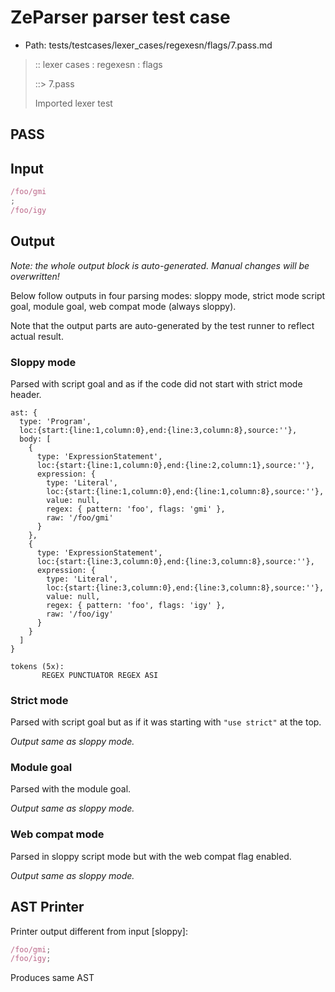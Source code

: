 # ZeParser parser test case

- Path: tests/testcases/lexer_cases/regexesn/flags/7.pass.md

> :: lexer cases : regexesn : flags
>
> ::> 7.pass
>
> Imported lexer test

## PASS

## Input

`````js
/foo/gmi
;
/foo/igy
`````

## Output

_Note: the whole output block is auto-generated. Manual changes will be overwritten!_

Below follow outputs in four parsing modes: sloppy mode, strict mode script goal, module goal, web compat mode (always sloppy).

Note that the output parts are auto-generated by the test runner to reflect actual result.

### Sloppy mode

Parsed with script goal and as if the code did not start with strict mode header.

`````
ast: {
  type: 'Program',
  loc:{start:{line:1,column:0},end:{line:3,column:8},source:''},
  body: [
    {
      type: 'ExpressionStatement',
      loc:{start:{line:1,column:0},end:{line:2,column:1},source:''},
      expression: {
        type: 'Literal',
        loc:{start:{line:1,column:0},end:{line:1,column:8},source:''},
        value: null,
        regex: { pattern: 'foo', flags: 'gmi' },
        raw: '/foo/gmi'
      }
    },
    {
      type: 'ExpressionStatement',
      loc:{start:{line:3,column:0},end:{line:3,column:8},source:''},
      expression: {
        type: 'Literal',
        loc:{start:{line:3,column:0},end:{line:3,column:8},source:''},
        value: null,
        regex: { pattern: 'foo', flags: 'igy' },
        raw: '/foo/igy'
      }
    }
  ]
}

tokens (5x):
       REGEX PUNCTUATOR REGEX ASI
`````

### Strict mode

Parsed with script goal but as if it was starting with `"use strict"` at the top.

_Output same as sloppy mode._

### Module goal

Parsed with the module goal.

_Output same as sloppy mode._

### Web compat mode

Parsed in sloppy script mode but with the web compat flag enabled.

_Output same as sloppy mode._

## AST Printer

Printer output different from input [sloppy]:

````js
/foo/gmi;
/foo/igy;
````

Produces same AST
